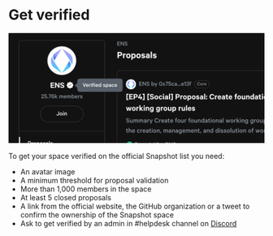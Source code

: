 # Get verified

![](<../.gitbook/assets/image (1) (1) (2).png>)

To get your space verified on the official Snapshot list you need:

* An avatar image
* A minimum threshold for proposal validation
* More than 1,000 members in the space
* At least 5 closed proposals
* A link from the official website, the GitHub organization or a tweet to confirm the ownership of the Snapshot space
* Ask to get verified by an admin in #helpdesk channel on [Discord](https://discord.snapshot.org)
